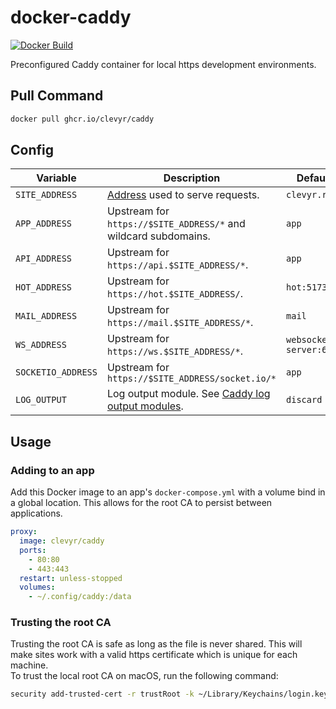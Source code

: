 # docker-caddy

[![Docker Build](https://github.com/clevyr/docker-caddy/actions/workflows/docker.yml/badge.svg)](https://github.com/clevyr/docker-caddy/actions/workflows/docker.yml)

Preconfigured Caddy container for local https development environments.

## Pull Command

```sh
docker pull ghcr.io/clevyr/caddy
```

## Config

| Variable                 | Description                                                                                                              | Default                 |
|--------------------------|--------------------------------------------------------------------------------------------------------------------------|-------------------------|
| `SITE_ADDRESS`           | [Address](https://caddyserver.com/docs/caddyfile/concepts#addresses) used to serve requests.                             | `clevyr.run`            |
| `APP_ADDRESS`            | Upstream for `https://$SITE_ADDRESS/*` and wildcard subdomains.                                                          | `app`                   |
| `API_ADDRESS`            | Upstream for `https://api.$SITE_ADDRESS/*`.                                                                              | `app`                   |
| `HOT_ADDRESS`            | Upstream for `https://hot.$SITE_ADDRESS/`.                                                                               | `hot:5173`              |
| `MAIL_ADDRESS`           | Upstream for `https://mail.$SITE_ADDRESS/*`.                                                                             | `mail`                  |
| `WS_ADDRESS`             | Upstream for `https://ws.$SITE_ADDRESS/*`.                                                                               | `websocket-server:6001` |
| `SOCKETIO_ADDRESS`       | Upstream for `https://$SITE_ADDRESS/socket.io/*`                                                                         | `app`                   |
| `LOG_OUTPUT`             | Log output module. See [Caddy log output modules](https://caddyserver.com/docs/caddyfile/directives/log#output-modules). | `discard`               |

## Usage

### Adding to an app

Add this Docker image to an app's `docker-compose.yml` with a volume bind in a global location. This allows for the root CA to persist between applications.

```yaml
proxy:
  image: clevyr/caddy
  ports:
    - 80:80
    - 443:443
  restart: unless-stopped
  volumes:
    - ~/.config/caddy:/data
```

### Trusting the root CA

Trusting the root CA is safe as long as the file is never shared. This will make sites work with a valid https certificate which is unique for each machine.  
To trust the local root CA on macOS, run the following command:

```sh
security add-trusted-cert -r trustRoot -k ~/Library/Keychains/login.keychain-db ~/.config/caddy/caddy/pki/authorities/local/root.crt
```
